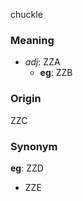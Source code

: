 chuckle
### Meaning
+ _adj_: ZZA
	+ __eg__: ZZB

### Origin

ZZC

### Synonym

__eg__: ZZD

+ ZZE


